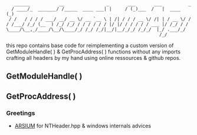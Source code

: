 ```                
   ______           __                _       ___       ___          _ 
  / ____/_  _______/ /_____  ____ ___| |     / (_)___  /   |  ____  (_)
 / /   / / / / ___/ __/ __ \/ __ `__ \ | /| / / / __ \/ /| | / __ \/ / 
/ /___/ /_/ (__  ) /_/ /_/ / / / / / / |/ |/ / / / / / ___ |/ /_/ / /  
\____/\__,_/____/\__/\____/_/ /_/ /_/|__/|__/_/_/ /_/_/  |_/ .___/_/   
                                                          /_/                                              
```

this repo contains base code for reimplementing a custom version of GetModuleHandle( ) & GetProcAddress( ) functions without any imports crafting all headers by my hand using online ressources & github repos.

## GetModuleHandle( )

## GetProcAddress( ) 

### Greetings

- [ARSIUM](https://github.com/arsium) for NTHeader.hpp & windows internals advices
